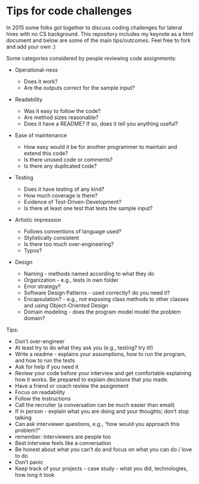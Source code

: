 # Tips for code challenges

In 2015 some folks got together to discuss coding challenges for lateral hires with no CS background. This repository includes my keynote as a html document and below are some of the main tips/outcomes. Feel free to fork and add your own :)

Some categories considered by people reviewing code assignments:
* Operational-ness
  * Does it work?
  * Are the outputs correct for the sample input?

* Readability
  * Was it easy to follow the code?
  * Are method sizes reasonable?
  * Does it have a README? If so, does it tell you anything useful?

* Ease of maintenance
  * How easy would it be for another programmer to maintain and extend this code?
  * Is there unused code or comments?
  * Is there any duplicated code?

* Testing
  * Does it have testing of any kind?
  * How much coverage is there?
  * Evidence of Test-Driven-Development?
  * Is there at least one test that tests the sample input?

* Artistic impression
  * Follows conventions of language used?
  * Stylistically consistent
  * Is there too much over-engineering?
  * Typos?

* Design
  * Naming - methods named according to what they do
  * Organization - e.g., tests in own folder
  * Error strategy?
  * Software Design Patterns - used correctly? do you need it?
  * Encapsulation? - e.g., not exposing class methods to other classes and using Object-Oriented Design
  * Domain modeling - does the program model model the problem domain?

Tips:
* Don’t over-engineer
* At least try to do what they ask you (e.g., testing? try it!)
* Write a readme - explains your assumptions, how to run the program, and how to run the tests
* Ask for help if you need it
* Review your code before your interview and get comfortable explaining how it works. Be prepared to explain decisions that you made.
* Have a friend or coach review the assignment
* Focus on readability
* Follow the instructions
* Call the recruiter (a conversation can be much easier than email)
* If in person - explain what you are doing and your thoughts; don’t stop talking
* Can ask interviewer questions, e.g., “how would you approach this problem?”
* remember: interviewers are people too
* Best interview feels like a conversation
* Be honest about what you can’t do and focus on what you can do / love to do
* Don’t panic
* Keep track of your projects - case study - what you did, technologies, how long it took
